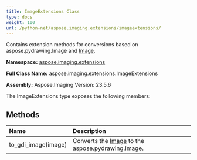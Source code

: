 ```yaml
---
title: ImageExtensions Class
type: docs
weight: 100
url: /python-net/aspose.imaging.extensions/imageextensions/
---
```


Contains extension methods for conversions based on aspose.pydrawing.Image and [Image](/imaging/python-net/aspose.imaging/image/).

**Namespace:** [aspose.imaging.extensions](/imaging/python-net/aspose.imaging.extensions/)

**Full Class Name:** aspose.imaging.extensions.ImageExtensions

**Assembly:**  Aspose.Imaging Version: 23.5.6

The ImageExtensions type exposes the following members:
## **Methods**
|**Name**|**Description**|
| :- | :- |
|to_gdi_image(image)|Converts the [Image](/imaging/python-net/aspose.imaging/image/) to the aspose.pydrawing.Image.|
